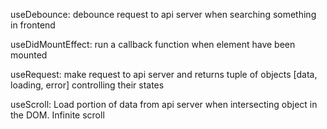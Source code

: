 useDebounce: debounce request to api server when searching something in frontend

useDidMountEffect: run a callback function when element have been mounted

useRequest: make request to api server and returns tuple of objects [data, loading, error] controlling their states

useScroll: Load portion of data from api server when intersecting object in the DOM. Infinite scroll 